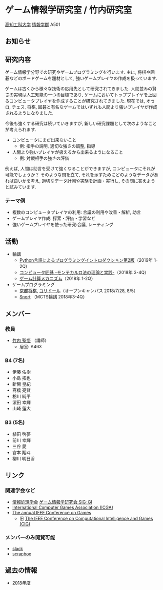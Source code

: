 # ゲーム情報学研究室 / 竹内研究室
[高知工科大学](https://www.kochi-tech.ac.jp/) [情報学群](http://www.info.kochi-tech.ac.jp/) A501

## お知らせ

## 研究内容
ゲーム情報学分野での研究やゲームプログラミングを行います. 
主に, 将棋や囲碁などのボードゲームを題材として, 強いゲームプレイヤの作成を扱っています. 

ゲームは古くから様々な技術の応用先として研究されてきました. 
人間並みの賢さの実現は人工知能の一つの目標であり, ゲームにおいてトッププレイヤを上回るコンピュータプレイヤを作成することが研究されてきました. 
現在では, オセロ, チェス, 将棋, 囲碁と有名なゲームではいずれも人間より強いプレイヤが作成されるようになりました.

今後も強くする研究は続いていきますが, 新しい研究課題として次のようなことが考えられます. 

- コンピュータにまだ出来ないこと
  - 例: 指手の説明, 適切な強さの調整, 指導
- 人間より強いプレイヤが扱えるから出来るようになること
  - 例: 対戦相手の強さの評価

例えば, 人間は助言を受けて強くなることができますが, コンピュータにそれが可能でしょうか？
そのような問を立て, それを示すためにどのようなデータがあれば良いかを考え, 適切なデータ計測や実験を計画・実行し, その問に答えようと試みています. 

### テーマ例
- 複数のコンピュータプレイヤの利用: 合議の利用や改善・解析, 助言
- ゲームプレイヤ作成: 探索・評価・学習など
- 強いゲームプレイヤを使った研究:合議, レーティング

## 活動
- 輪講
  - [Python言語によるプログラミングイントロダクション第2版](https://www.kindaikagaku.co.jp/information/kd0518.htm)（2019年 1-2Q）
  - [コンピュータ囲碁 -モンテカルロ法の理論と実践-](https://www.kyoritsu-pub.co.jp/bookdetail/9784320123274)（2018年 3-4Q）
  - [ゲーム計算メカニズム](http://www.coronasha.co.jp/np/isbn/9784339025408/)（2018年 1-2Q）
- ゲームプログラミング
  - [京都将棋](https://ja.wikipedia.org/wiki/%E4%BA%AC%E9%83%BD%E5%B0%86%E6%A3%8B), [コリドール](https://ja.wikipedia.org/wiki/%E3%82%B3%E3%83%AA%E3%83%89%E3%83%BC%E3%83%AB)（オープンキャンパス 2018/7/28, 8/5）
  - [Snort](https://en.wikipedia.org/wiki/Col_(game)) （MCTS輪講 2018年3-4Q）

## メンバー
### 教員
- [竹内 聖悟](https://sites.google.com/site/takeshogo/) （講師）
  - 居室: A463

### B4 (7名)
- 伊藤 佑樹
- 小島 拓也
- 新開 皇紀
- 髙橋 亮賢
- 栃川 純平
- 濵田 幸輝
- 山崎 蓮大

### B3 (5名)
- 植田 啓夢
- 前川 幸輝
- 三谷 愛
- 宮本 翔斗
- 柳川 明日香

## リンク
### 関連学会など
- [情報処理学会](http://www.ipsj.or.jp/) [ゲーム情報学研究会 SIG-GI](http://www.ipsj.or.jp/sig/gi/)
- [International Computer Games Association (ICGA) ](https://icga.org/)
- [The annual IEEE Conference on Games](http://ieee-cog.org/)
  - 旧 [The IEEE Conference on Computational Intelligence and Games (CIG) ](http://www.ieee-cig.org/)

### メンバーのみ閲覧可能
- [slack](https://stakeuchilab.slack.com/messages)
- [scrapbox](https://scrapbox.io/stakeuchilab/)

## 過去の情報
- [2018年度](https://stakeuch-lab.github.io/2018)
